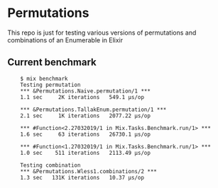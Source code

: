 Permutations
============

This repo is just for testing various versions of permutations and combinations
of an Enumerable in Elixir

## Current benchmark

```
    $ mix benchmark
    Testing permutation
    *** &Permutations.Naive.permutation/1 ***
    1.1 sec     2K iterations   549.1 μs/op

    *** &Permutations.TallakEnum.permutation/1 ***
    2.1 sec     1K iterations   2077.22 μs/op

    *** #Function<2.27032019/1 in Mix.Tasks.Benchmark.run/1> ***
    1.6 sec     63 iterations   26730.1 μs/op

    *** #Function<1.27032019/1 in Mix.Tasks.Benchmark.run/1> ***
    1.0 sec    511 iterations   2113.49 μs/op

    Testing combination
    *** &Permutations.Wless1.combinations/2 ***
    1.3 sec   131K iterations   10.37 μs/op
```
     

